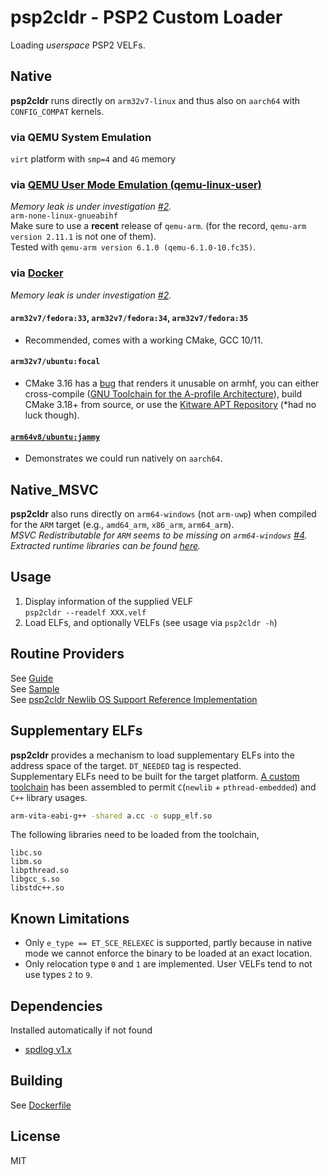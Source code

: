 psp2cldr - PSP2 Custom Loader
========

Loading *userspace* PSP2 VELFs.  

## Native
**psp2cldr** runs directly on `arm32v7-linux` and thus also on `aarch64` with `CONFIG_COMPAT` kernels.  
### via QEMU System Emulation
`virt` platform with `smp=4` and `4G` memory  

### via [QEMU User Mode Emulation (qemu-linux-user)](User.Dockerfile)  
*Memory leak is under investigation [#2](https://github.com/chen-charles/psp2cldr/issues/2).*  
`arm-none-linux-gnueabihf`  
Make sure to use a **recent** release of `qemu-arm`.  (for the record, `qemu-arm version 2.11.1` is not one of them).  
Tested with `qemu-arm version 6.1.0 (qemu-6.1.0-10.fc35)`.  

### via [Docker](Dockerfile)  
*Memory leak is under investigation [#2](https://github.com/chen-charles/psp2cldr/issues/2).*  
#### `arm32v7/fedora:33`, `arm32v7/fedora:34`, `arm32v7/fedora:35`  
   * Recommended, comes with a working CMake, GCC 10/11.  
#### `arm32v7/ubuntu:focal`
   * CMake 3.16 has a [bug](https://gitlab.kitware.com/cmake/cmake/-/issues/20568) that renders it unusable on armhf, you can either cross-compile ([GNU Toolchain for the A-profile Architecture](https://developer.arm.com/tools-and-software/open-source-software/developer-tools/gnu-toolchain/gnu-a/downloads)), build CMake 3.18+ from source, or use the [Kitware APT Repository](https://apt.kitware.com/) (*had no luck though).  
#### [`arm64v8/ubuntu:jammy`](arm64.Dockerfile)
   * Demonstrates we could run natively on `aarch64`.  

## Native_MSVC
**psp2cldr** also runs directly on `arm64-windows` (not `arm-uwp`) when compiled for the `ARM` target (e.g., `amd64_arm`, `x86_arm`, `arm64_arm`).  
*MSVC Redistributable for `ARM` seems to be missing on `arm64-windows` [#4](https://github.com/chen-charles/psp2cldr/pull/4). Extracted runtime libraries can be found [here](https://github.com/chen-charles/psp2cldr/files/10253155/vc_redist.arm.zip).*  

## Usage
   1. Display information of the supplied VELF  
   `psp2cldr --readelf XXX.velf`
   2. Load ELFs, and optionally VELFs (see usage via `psp2cldr -h`)  

## Routine Providers
See [Guide](sample_implementations/README.md)  
See [Sample](sample_implementations/dynamic/impl.cc)  
See [psp2cldr Newlib OS Support Reference Implementation](https://github.com/chen-charles/psp2cldr-NewlibOSL)  

## Supplementary ELFs
**psp2cldr** provides a mechanism to load supplementary ELFs into the address space of the target. `DT_NEEDED` tag is respected.  
Supplementary ELFs need to be built for the target platform. [A custom toolchain](https://github.com/chen-charles/buildscripts) has been assembled to permit `C`(`newlib` + `pthread-embedded`) and `C++` library usages.  
```bash
arm-vita-eabi-g++ -shared a.cc -o supp_elf.so
```
The following libraries need to be loaded from the toolchain,
```
libc.so
libm.so
libpthread.so
libgcc_s.so
libstdc++.so
```
   
## Known Limitations
   * Only `e_type == ET_SCE_RELEXEC` is supported, partly because in native mode we cannot enforce the binary to be loaded at an exact location.  
   * Only relocation type `0` and `1` are implemented. User VELFs tend to not use types `2` to `9`.  

## Dependencies
Installed automatically if not found  
 * [spdlog v1.x](https://github.com/gabime/spdlog/tree/v1.x)  

## Building
See [Dockerfile](Dockerfile)  

## License
MIT
